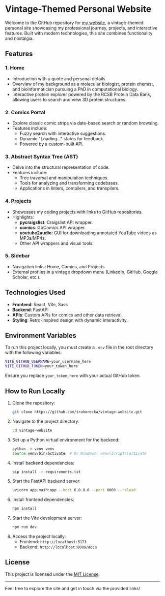 # Vintage-Themed Personal Website

Welcome to the GitHub repository for [my website](https://irahorecka.com), a vintage-themed personal site showcasing my professional journey, projects, and interactive features. Built with modern technologies, this site combines functionality and nostalgia.

## Features

### 1. **Home**
   - Introduction with a quote and personal details.
   - Overview of my background as a molecular biologist, protein chemist, and bioinformatician pursuing a PhD in computational biology.
   - Interactive protein explorer powered by the RCSB Protein Data Bank, allowing users to search and view 3D protein structures.

### 2. **Comics Portal**
   - Explore classic comic strips via date-based search or random browsing.
   - Features include:
     - Fuzzy search with interactive suggestions.
     - Dynamic "Loading..." states for feedback.
     - Powered by a custom-built API.

### 3. **Abstract Syntax Tree (AST)**
   - Delve into the structural representation of code.
   - Features include:
     - Tree traversal and manipulation techniques.
     - Tools for analyzing and transforming codebases.
     - Applications in linters, compilers, and transpilers.

### 4. **Projects**
   - Showcases my coding projects with links to GitHub repositories.
   - Highlights:
     - **pycraigslist**: Craigslist API wrapper.
     - **comics**: GoComics API wrapper.
     - **youtube2audio**: GUI for downloading annotated YouTube videos as MP3s/MP4s.
     - Other API wrappers and visual tools.

### 5. **Sidebar**
   - Navigation links: Home, Comics, and Projects.
   - External profiles in a vintage dropdown menu (LinkedIn, GitHub, Google Scholar, etc.).

## Technologies Used
- **Frontend**: React, Vite, Sass
- **Backend**: FastAPI
- **APIs**: Custom APIs for comics and other data retrieval.
- **Styling**: Retro-inspired design with dynamic interactivity.

## Environment Variables
To run this project locally, you must create a `.env` file in the root directory with the following variables:

```bash
VITE_GITHUB_USERNAME=your_username_here
VITE_GITHUB_TOKEN=your_token_here
```

Ensure you replace `your_token_here` with your actual GitHub token.

## How to Run Locally
1. Clone the repository:
   ```bash
   git clone https://github.com/irahorecka/vintage-website.git
   ```
2. Navigate to the project directory:
   ```bash
   cd vintage-website
   ```
3. Set up a Python virtual environment for the backend:
   ```bash
   python -m venv venv
   source venv/bin/activate  # On Windows: venv\Scripts\activate
   ```
4. Install backend dependencies:
   ```bash
   pip install -r requirements.txt
   ```
5. Start the FastAPI backend server:
   ```bash
   uvicorn app.main:app --host 0.0.0.0 --port 8000 --reload
   ```
6. Install frontend dependencies:
   ```bash
   npm install
   ```
7. Start the Vite development server:
   ```bash
   npm run dev
   ```
8. Access the project locally:
   - Frontend: ```http://localhost:5173```
   - Backend: ```http://localhost:8000/docs```

## License
This project is licensed under the [MIT License](LICENSE).

---

Feel free to explore the site and get in touch via the provided links!